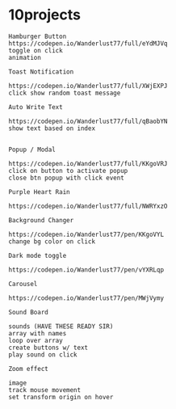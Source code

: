 # 10projects
    Hamburger Button
    https://codepen.io/Wanderlust77/full/eYdMJVq
    toggle on click
    animation

    Toast Notification

    https://codepen.io/Wanderlust77/full/XWjEXPJ
    click show random toast message

    Auto Write Text

    https://codepen.io/Wanderlust77/full/qBaobYN
    show text based on index
    

    Popup / Modal

    https://codepen.io/Wanderlust77/full/KKgoVRJ
    click on button to activate popup
    close btn popup with click event

    Purple Heart Rain

    https://codepen.io/Wanderlust77/full/NWRYxzO

    Background Changer

    https://codepen.io/Wanderlust77/pen/KKgoVYL
    change bg color on click

    Dark mode toggle

    https://codepen.io/Wanderlust77/pen/vYXRLqp

    Carousel

    https://codepen.io/Wanderlust77/pen/MWjVymy

    Sound Board

    sounds (HAVE THESE READY SIR)
    array with names
    loop over array
    create buttons w/ text
    play sound on click

    Zoom effect

    image
    track mouse movement
    set transform origin on hover

